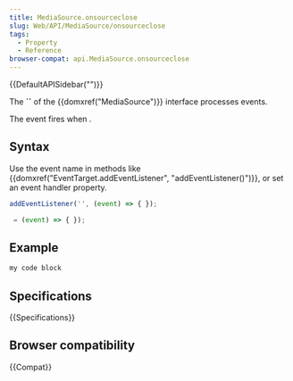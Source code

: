 ```yaml
---
title: MediaSource.onsourceclose
slug: Web/API/MediaSource/onsourceclose
tags:
  - Property
  - Reference
browser-compat: api.MediaSource.onsourceclose
---
```

{{DefaultAPISidebar("")}}

The **``** of the {{domxref("MediaSource")}} interface processes  events.

The  event fires when .

## Syntax

Use the event name in methods like {{domxref("EventTarget.addEventListener", "addEventListener()")}}, or set an event handler property.

```js
addEventListener('', (event) => { });

 = (event) => { });
```

## Example

```js
my code block
```

## Specifications

{{Specifications}}

## Browser compatibility

{{Compat}}

